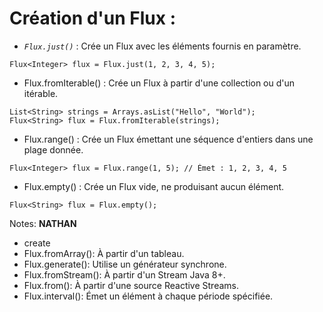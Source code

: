 <!-- .slide: -->

# Création d'un Flux :

* _`Flux.just()`_ : Crée un Flux avec les éléments fournis en paramètre.
```java[]
Flux<Integer> flux = Flux.just(1, 2, 3, 4, 5);
```
* Flux.fromIterable() : Crée un Flux à partir d'une collection ou d'un itérable.
```java[]
List<String> strings = Arrays.asList("Hello", "World");
Flux<String> flux = Flux.fromIterable(strings);
```
* Flux.range() : Crée un Flux émettant une séquence d'entiers dans une plage donnée.
```java[]
Flux<Integer> flux = Flux.range(1, 5); // Émet : 1, 2, 3, 4, 5
```
* Flux.empty() : Crée un Flux vide, ne produisant aucun élément.
```java[]
Flux<String> flux = Flux.empty();
```

Notes:
**NATHAN**
- create 
- Flux.fromArray(): À partir d'un tableau.
- Flux.generate(): Utilise un générateur synchrone.
- Flux.fromStream(): À partir d'un Stream Java 8+.
- Flux.from(): À partir d'une source Reactive Streams.
- Flux.interval(): Émet un élément à chaque période spécifiée.



